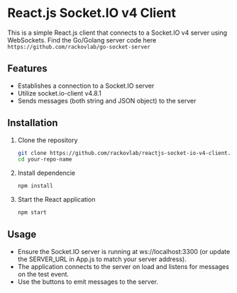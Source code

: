 # React.js Socket.IO v4 Client

This is a simple React.js client that connects to a Socket.IO v4 server using WebSockets. Find the Go/Golang server code here `https://github.com/rackovlab/go-socket-server`

## Features

- Establishes a connection to a Socket.IO server
- Utilize socket.io-client v4.8.1
- Sends messages (both string and JSON object) to the server

## Installation

1. Clone the repository

   ```sh
   git clone https://github.com/rackovlab/reactjs-socket-io-v4-client.git
   cd your-repo-name
   ```

2. Install dependencie

   ```sh
   npm install
   ```

3. Start the React application
   ```sh
   npm start
   ```

## Usage

- Ensure the Socket.IO server is running at ws://localhost:3300 (or update the SERVER_URL in App.js to match your server address).
- The application connects to the server on load and listens for messages on the test event.
- Use the buttons to emit messages to the server.
